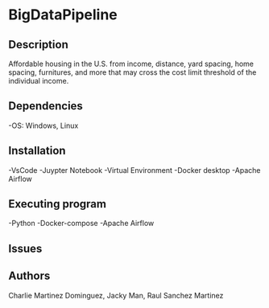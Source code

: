 # BigDataPipeline

## Description
Affordable housing in the U.S. from income, distance, yard spacing, home spacing, furnitures, and more that may cross the cost limit threshold of the individual income.

## Dependencies
-OS: Windows, Linux

## Installation

-VsCode
-Juypter Notebook
-Virtual Environment
-Docker desktop
-Apache Airflow

## Executing program

-Python
-Docker-compose
-Apache Airflow

## Issues


## Authors

Charlie Martinez Dominguez,
Jacky Man,
Raul Sanchez Martinez
